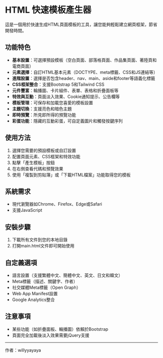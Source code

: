 # HTML 快速模板產生器

這是一個用於快速生成HTML頁面模板的工具，讓您能夠輕鬆建立網頁框架，節省開發時間。

## 功能特色

- **基本設置**：可選擇預設模板（空白頁面、部落格頁面、作品集頁面、著陸頁和電商頁面）
- **元素選擇**：自訂HTML基本元素（DOCTYPE、meta標籤、CSS和JS連結等）
- **進階設置**：選擇是否包含header、nav、main、aside和footer等語義化標籤
- **CSS框架整合**：支援Bootstrap 5和Tailwind CSS
- **元件豐富**：輪播圖、卡片組件、表單、表格和折疊面板等
- **特效與互動**：頁面淡入效果、Cookie通知提示、公告欄等
- **模板管理**：可保存和加載您喜愛的模板設置
- **主題切換**：支援亮色和暗色主題
- **即時預覽**：所見即所得的預覽功能
- **彩蛋功能**：隱藏的互動彩蛋，可自定義圖片和觸發按鍵序列

## 使用方法

1. 選擇您需要的預設模板或自訂設置
2. 配置頁面元素、CSS框架和特效功能
3. 點擊「產生模板」按鈕
4. 在右側查看代碼和預覽效果
5. 使用「複製到剪貼簿」或「下載HTML檔案」功能取得您的模板

## 系統需求

- 現代瀏覽器如Chrome、Firefox、Edge或Safari
- 支援JavaScript

## 安裝步驟

1. 下載所有文件到您的本地目錄
2. 打開main.html文件即可開始使用

## 自定義選項

- 語言設置（支援繁體中文、簡體中文、英文、日文和韓文）
- Meta標籤（描述、關鍵字、作者）
- 社交媒體Meta標籤（Open Graph）
- Web App Manifest設置
- Google Analytics整合

## 注意事項

- 某些功能（如折疊面板、輪播圖）依賴於Bootstrap
- 頁面完全加載後淡入效果需要jQuery支援

---

作者：willyyayaya 